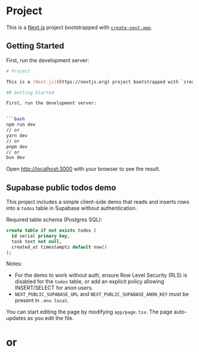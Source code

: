# Project

This is a [Next.js](https://nextjs.org) project bootstrapped with [`create-next-app`](https://nextjs.org/docs/app/api-reference/cli/create-next-app).

## Getting Started

First, run the development server:

```bash
# Project

This is a [Next.js](https://nextjs.org) project bootstrapped with `create-next-app`.

## Getting Started

First, run the development server:


```bash
npm run dev
// or
yarn dev
// or
pnpm dev
// or
bun dev
```

Open [http://localhost:3000](http://localhost:3000) with your browser to see the result.

## Supabase public todos demo

This project includes a simple client-side demo that reads and inserts rows into a `todos` table in Supabase without authentication.

Required table schema (Postgres SQL):

```sql
create table if not exists todos (
  id serial primary key,
  task text not null,
  created_at timestamptz default now()
);
```

Notes:

- For the demo to work without auth, ensure Row Level Security (RLS) is disabled for the `todos` table, or add an explicit policy allowing INSERT/SELECT for anon users.
- `NEXT_PUBLIC_SUPABASE_URL` and `NEXT_PUBLIC_SUPABASE_ANON_KEY` must be present in `.env.local`.

You can start editing the page by modifying `app/page.tsx`. The page auto-updates as you edit the file.
# or
